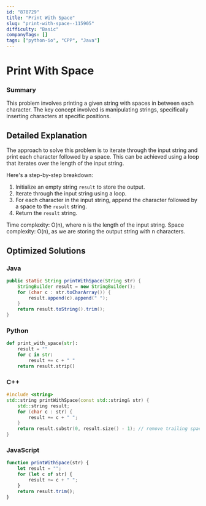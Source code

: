 ```yaml
---
id: "878729"
title: "Print With Space"
slug: "print-with-space--115905"
difficulty: "Basic"
companyTags: []
tags: ["python-io", "CPP", "Java"]
---
```


**Print With Space**
=====================

### Summary
This problem involves printing a given string with spaces in between each character. The key concept involved is manipulating strings, specifically inserting characters at specific positions.

## Detailed Explanation
The approach to solve this problem is to iterate through the input string and print each character followed by a space. This can be achieved using a loop that iterates over the length of the input string.

Here's a step-by-step breakdown:

1. Initialize an empty string `result` to store the output.
2. Iterate through the input string using a loop.
3. For each character in the input string, append the character followed by a space to the `result` string.
4. Return the `result` string.

Time complexity: O(n), where n is the length of the input string.
Space complexity: O(n), as we are storing the output string with n characters.

## Optimized Solutions
### Java
```java
public static String printWithSpace(String str) {
    StringBuilder result = new StringBuilder();
    for (char c : str.toCharArray()) {
        result.append(c).append(" ");
    }
    return result.toString().trim();
}
```
### Python
```python
def print_with_space(str):
    result = ""
    for c in str:
        result += c + " "
    return result.strip()
```
### C++
```cpp
#include <string>
std::string printWithSpace(const std::string& str) {
    std::string result;
    for (char c : str) {
        result += c + " ";
    }
    return result.substr(0, result.size() - 1); // remove trailing space
}
```
### JavaScript
```javascript
function printWithSpace(str) {
    let result = "";
    for (let c of str) {
        result += c + " ";
    }
    return result.trim();
}
```